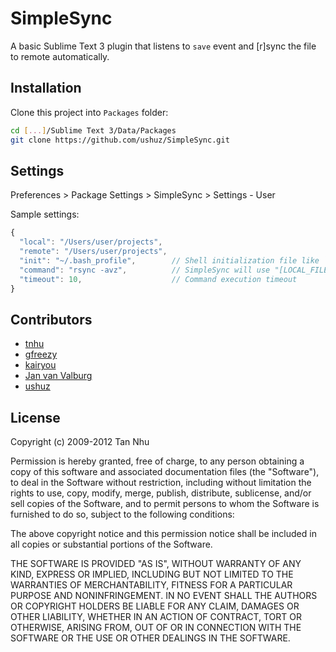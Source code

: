 # SimpleSync

A basic Sublime Text 3 plugin that listens to `save` event and [r]sync the file to remote automatically.

## Installation

Clone this project into `Packages` folder:

```bash
cd [...]/Sublime Text 3/Data/Packages
git clone https://github.com/ushuz/SimpleSync.git
```

## Settings

Preferences > Package Settings > SimpleSync > Settings - User

Sample settings:

``` javascript
{
  "local": "/Users/user/projects",
  "remote": "/Users/user/projects",
  "init": "~/.bash_profile",        // Shell initialization file like `.bash_profile` or `.bashrc`
  "command": "rsync -avz",          // SimpleSync will use "[LOCAL_FILE_PATH] [REMOTE_FILE_PATH]" as arguments
  "timeout": 10,                    // Command execution timeout
}
```

## Contributors

* [tnhu](https://github.com/tnhu)
* [gfreezy](https://github.com/gfreezy)
* [kairyou](https://github.com/kairyou)
* [Jan van Valburg](https://github.com/jan11011977)
* [ushuz](https://github.com/ushuz)

## License

Copyright (c) 2009-2012 Tan Nhu

Permission is hereby granted, free of charge, to any person obtaining a copy of this software and associated documentation files (the "Software"), to deal in the Software without restriction, including without limitation the rights to use, copy, modify, merge, publish, distribute, sublicense, and/or sell copies of the Software, and to permit persons to whom the Software is furnished to do so, subject to the following conditions:

The above copyright notice and this permission notice shall be included in all copies or substantial portions of the Software.

THE SOFTWARE IS PROVIDED "AS IS", WITHOUT WARRANTY OF ANY KIND, EXPRESS OR IMPLIED, INCLUDING BUT NOT LIMITED TO THE WARRANTIES OF MERCHANTABILITY, FITNESS FOR A PARTICULAR PURPOSE AND NONINFRINGEMENT. IN NO EVENT SHALL THE AUTHORS OR COPYRIGHT HOLDERS BE LIABLE FOR ANY CLAIM, DAMAGES OR OTHER LIABILITY, WHETHER IN AN ACTION OF CONTRACT, TORT OR OTHERWISE, ARISING FROM, OUT OF OR IN CONNECTION WITH THE SOFTWARE OR THE USE OR OTHER DEALINGS IN THE SOFTWARE.
